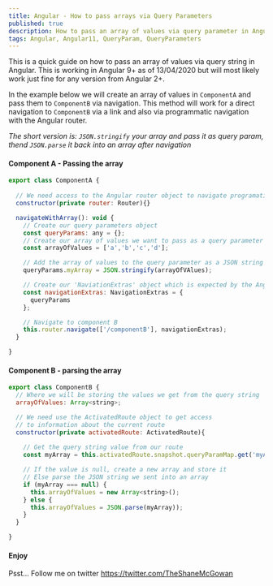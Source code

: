 ```yaml
---
title: Angular - How to pass arrays via Query Parameters
published: true
description: How to pass an array of values via query parameter in Angular.
tags: Angular, Angular11, QueryParam, QueryParameters
---
```


This is a quick guide on how to pass an array of values via query string in Angular. This is working in Angular 9+ as of 13/04/2020 but will most likely work just fine for any version from Angular 2+.

In the example below we will create an array of values in `ComponentA` and pass them to `ComponentB` via navigation. This method will work for a direct navigation to `ComponentB` via a link and also via programmatic navigation with the Angular router.

*The short version is: `JSON.stringify` your array and pass it as query param, thend `JSON.parse` it back into an array after navigation*

#### Component A - Passing the array
```javascript
export class ComponentA {
  
  // We need access to the Angular router object to navigate programatically
  constructor(private router: Router){}

  navigateWithArray(): void {
    // Create our query parameters object
    const queryParams: any = {};
    // Create our array of values we want to pass as a query parameter
    const arrayOfValues = ['a','b','c','d'];

    // Add the array of values to the query parameter as a JSON string
    queryParams.myArray = JSON.stringify(arrayOfVAlues);

    // Create our 'NaviationExtras' object which is expected by the Angular Router
    const navigationExtras: NavigationExtras = {
      queryParams
    };

    // Navigate to component B
    this.router.navigate(['/componentB'], navigationExtras);
  }

}
```

#### Component B - parsing the array
```javascript
export class ComponentB {
  // Where we will be storing the values we get from the query string
  arrayOfValues: Array<string>;

  // We need use the ActivatedRoute object to get access 
  // to information about the current route
  constructor(private activatedRoute: ActivatedRoute){
    
    // Get the query string value from our route
    const myArray = this.activatedRoute.snapshot.queryParamMap.get('myArray');

    // If the value is null, create a new array and store it
    // Else parse the JSON string we sent into an array
    if (myArray === null) {
      this.arrayOfValues = new Array<string>();
    } else {
      this.arrayOfValues = JSON.parse(myArray));
    }
  }

}
```

#### Enjoy

Psst... Follow me on twitter https://twitter.com/TheShaneMcGowan